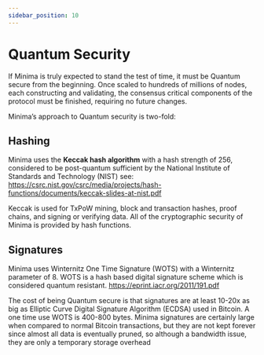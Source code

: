 ```yaml
---
sidebar_position: 10
---
```


# Quantum Security

If Minima is truly expected to stand the test of time, it must be Quantum secure from the beginning. Once scaled to hundreds of millions  of nodes, each constructing and validating, the consensus critical components of the protocol must be finished, requiring no future changes.

Minima’s approach to Quantum security is two-fold:
## Hashing

Minima uses the **Keccak hash algorithm** with a hash strength of 256, considered to be post-quantum sufficient by the National Institute of Standards and Technology (NIST) see:
https://csrc.nist.gov/csrc/media/projects/hash-functions/documents/keccak-slides-at-nist.pdf

Keccak is used for TxPoW mining, block and transaction hashes, proof chains, and signing or verifying data. All of the cryptographic security of Minima is provided by hash functions.
## Signatures

Minima uses Winternitz One Time Signature (WOTS) with a Winternitz parameter of 8. WOTS is a hash based digital signature scheme which is considered quantum resistant.
https://eprint.iacr.org/2011/191.pdf

The cost of being Quantum secure is that signatures are at least 10-20x as big as Elliptic Curve Digital Signature Algorithm (ECDSA) used in Bitcoin. A one time use WOTS is 400-800 bytes. Minima signatures are certainly large when compared to normal Bitcoin transactions, but they are not kept forever since almost all data is eventually pruned, so although a bandwidth issue, they are only a temporary storage overhead
